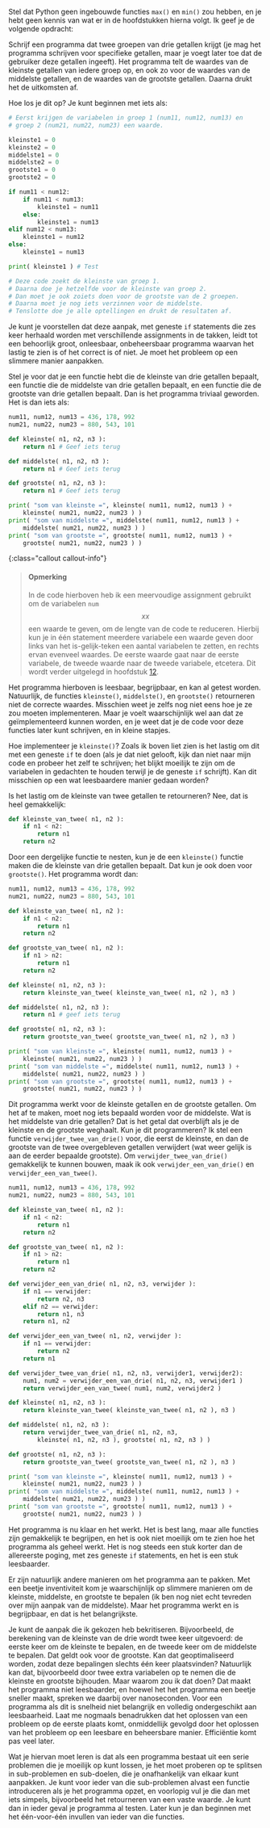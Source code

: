 Stel dat Python geen ingebouwde functies `max()` en `min()` zou hebben,
en je hebt geen kennis van wat er in de hoofdstukken hierna volgt. Ik
geef je de volgende opdracht:

Schrijf een programma dat twee groepen van drie getallen krijgt (je mag
het programma schrijven voor specifieke getallen, maar je voegt later
toe dat de gebruiker deze getallen ingeeft). Het programma telt de
waardes van de kleinste getallen van iedere groep op, en ook zo voor de
waardes van de middelste getallen, en de waardes van de grootste
getallen. Daarna drukt het de uitkomsten af.

Hoe los je dit op? Je kunt beginnen met iets als:

```python
# Eerst krijgen de variabelen in groep 1 (num11, num12, num13) en
# groep 2 (num21, num22, num23) een waarde.

kleinste1 = 0
kleinste2 = 0
middelste1 = 0
middelste2 = 0
grootste1 = 0
grootste2 = 0

if num11 < num12:
    if num11 < num13:
        kleinste1 = num11
    else:
        kleinste1 = num13
elif num12 < num13:
    kleinste1 = num12
else:
    kleinste1 = num13

print( kleinste1 ) # Test

# Deze code zoekt de kleinste van groep 1.
# Daarna doe je hetzelfde voor de kleinste van groep 2.
# Dan moet je ook zoiets doen voor de grootste van de 2 groepen.
# Daarna moet je nog iets verzinnen voor de middelste.
# Tenslotte doe je alle optellingen en drukt de resultaten af.
```

Je kunt je voorstellen dat deze aanpak, met geneste `if` statements die
zes keer herhaald worden met verschillende assignments in de takken,
leidt tot een behoorlijk groot, onleesbaar, onbeheersbaar programma
waarvan het lastig te zien is of het correct is of niet. Je moet het
probleem op een slimmere manier aanpakken.

Stel je voor dat je een functie hebt die de kleinste van drie getallen
bepaalt, een functie die de middelste van drie getallen bepaalt, en een
functie die de grootste van drie getallen bepaalt. Dan is het programma
triviaal geworden. Het is dan iets als:

```python
num11, num12, num13 = 436, 178, 992
num21, num22, num23 = 880, 543, 101

def kleinste( n1, n2, n3 ):
    return n1 # Geef iets terug

def middelste( n1, n2, n3 ):
    return n1 # Geef iets terug

def grootste( n1, n2, n3 ):
    return n1 # Geef iets terug

print( "som van kleinste =", kleinste( num11, num12, num13 ) + 
    kleinste( num21, num22, num23 ) )
print( "som van middelste =", middelste( num11, num12, num13 ) + 
    middelste( num21, num22, num23 ) )
print( "som van grootste =", grootste( num11, num12, num13 ) + 
    grootste( num21, num22, num23 ) )
```

{:class="callout callout-info"}
> #### Opmerking
> In de code hierboven heb ik een meervoudige assignment gebruikt om de variabelen `num`$$xx$$ een waarde te geven, om de lengte van de code te reduceren. Hierbij kun je in één statement meerdere variabele een waarde geven door links van het is-gelijk-teken een aantal variabelen te zetten, en rechts ervan evenveel waardes. De eerste waarde gaat naar de eerste variabele, de tweede waarde naar de tweede variabele, etcetera. Dit wordt verder uitgelegd in hoofdstuk <a href="#ch:tuples" data-reference-type="ref" data-reference="ch:tuples">12</a>.

Het programma hierboven is leesbaar, begrijpbaar, en kan al getest
worden. Natuurlijk, de functies `kleinste()`, `middelste()`, en
`grootste()` retourneren niet de correcte waardes. Misschien weet je
zelfs nog niet eens hoe je ze zou moeten implementeren. Maar je voelt
waarschijnlijk wel aan dat ze geïmplementeerd kunnen worden, en je weet
dat je de code voor deze functies later kunt schrijven, en in kleine
stapjes.

Hoe implementeer je `kleinste()`? Zoals ik boven liet zien is het lastig
om dit met een geneste `if` te doen (als je dat niet gelooft, kijk dan
niet naar mijn code en probeer het zelf te schrijven; het blijkt
moeilijk te zijn om de variabelen in gedachten te houden terwijl je de
geneste `if` schrijft). Kan dit misschien op een wat leesbaardere manier
gedaan worden?

Is het lastig om de kleinste van twee getallen te retourneren? Nee, dat
is heel gemakkelijk:

```python
def kleinste_van_twee( n1, n2 ):
    if n1 < n2:
        return n1
    return n2
```

Door een dergelijke functie te nesten, kun je de een `kleinste()`
functie maken die de kleinste van drie getallen bepaalt. Dat kun je ook
doen voor `grootste()`. Het programma wordt dan:

```python
num11, num12, num13 = 436, 178, 992
num21, num22, num23 = 880, 543, 101

def kleinste_van_twee( n1, n2 ):
    if n1 < n2:
        return n1
    return n2

def grootste_van_twee( n1, n2 ):
    if n1 > n2:
        return n1
    return n2

def kleinste( n1, n2, n3 ):
    return kleinste_van_twee( kleinste_van_twee( n1, n2 ), n3 )

def middelste( n1, n2, n3 ):
    return n1 # geef iets terug

def grootste( n1, n2, n3 ):
    return grootste_van_twee( grootste_van_twee( n1, n2 ), n3 )

print( "som van kleinste =", kleinste( num11, num12, num13 ) + 
    kleinste( num21, num22, num23 ) )
print( "som van middelste =", middelste( num11, num12, num13 ) + 
    middelste( num21, num22, num23 ) )
print( "som van grootste =", grootste( num11, num12, num13 ) + 
    grootste( num21, num22, num23 ) )
```

Dit programma werkt voor de kleinste getallen en de grootste getallen.
Om het af te maken, moet nog iets bepaald worden voor de middelste. Wat
is het middelste van drie getallen? Dat is het getal dat overblijft als
je de kleinste en de grootste weghaalt. Kun je dit programmeren? Ik stel
een functie `verwijder_twee_van_drie()` voor, die eerst de kleinste,
en dan de grootste van de twee overgebleven getallen verwijdert (wat
weer gelijk is aan de eerder bepaalde grootste). Om
`verwijder_twee_van_drie()` gemakkelijk te kunnen bouwen, maak ik ook
`verwijder_een_van_drie()` en `verwijder_een_van_twee()`.

```python
num11, num12, num13 = 436, 178, 992
num21, num22, num23 = 880, 543, 101

def kleinste_van_twee( n1, n2 ):
    if n1 < n2:
        return n1
    return n2

def grootste_van_twee( n1, n2 ):
    if n1 > n2:
        return n1
    return n2

def verwijder_een_van_drie( n1, n2, n3, verwijder ):
    if n1 == verwijder:
        return n2, n3
    elif n2 == verwijder:
        return n1, n3
    return n1, n2

def verwijder_een_van_twee( n1, n2, verwijder ):
    if n1 == verwijder:
        return n2
    return n1

def verwijder_twee_van_drie( n1, n2, n3, verwijder1, verwijder2):
    num1, num2 = verwijder_een_van_drie( n1, n2, n3, verwijder1 )
    return verwijder_een_van_twee( num1, num2, verwijder2 )

def kleinste( n1, n2, n3 ):
    return kleinste_van_twee( kleinste_van_twee( n1, n2 ), n3 )

def middelste( n1, n2, n3 ):
    return verwijder_twee_van_drie( n1, n2, n3, 
        kleinste( n1, n2, n3 ), grootste( n1, n2, n3 ) )

def grootste( n1, n2, n3 ):
    return grootste_van_twee( grootste_van_twee( n1, n2 ), n3 )

print( "som van kleinste =", kleinste( num11, num12, num13 ) + 
    kleinste( num21, num22, num23 ) )
print( "som van middelste =", middelste( num11, num12, num13 ) + 
    middelste( num21, num22, num23 ) )
print( "som van grootste =", grootste( num11, num12, num13 ) + 
    grootste( num21, num22, num23 ) )
```

Het programma is nu klaar en het werkt. Het is best lang, maar alle
functies zijn gemakkelijk te begrijpen, en het is ook niet moeilijk om
te zien hoe het programma als geheel werkt. Het is nog steeds een stuk
korter dan de allereerste poging, met zes geneste `if` statements, en
het is een stuk leesbaarder.

Er zijn natuurlijk andere manieren om het programma aan te pakken. Met
een beetje inventiviteit kom je waarschijnlijk op slimmere manieren om
de kleinste, middelste, en grootste te bepalen (ik ben nog niet echt
tevreden over mijn aanpak van de middelste). Maar het programma werkt en
is begrijpbaar, en dat is het belangrijkste.

Je kunt de aanpak die ik gekozen heb bekritiseren. Bijvoorbeeld, de
berekening van de kleinste van de drie wordt twee keer uitgevoerd: de
eerste keer om de kleinste te bepalen, en de tweede keer om de middelste
te bepalen. Dat geldt ook voor de grootste. Kan dat geoptimaliseerd
worden, zodat deze bepalingen slechts één keer plaatsvinden? Natuurlijk
kan dat, bijvoorbeeld door twee extra variabelen op te nemen die de
kleinste en grootste bijhouden. Maar waarom zou ik dat doen? Dat maakt
het programma niet leesbaarder, en hoewel het het programma een beetje
sneller maakt, spreken we daarbij over nanoseconden. Voor een programma
als dit is snelheid niet belangrijk en volledig ondergeschikt aan
leesbaarheid. Laat me nogmaals benadrukken dat het oplossen van een
probleem op de eerste plaats komt, onmiddellijk gevolgd door het
oplossen van het probleem op een leesbare en beheersbare manier.
Efficiëntie komt pas veel later.

Wat je hiervan moet leren is dat als een programma bestaat uit een serie
problemen die je moeilijk op kunt lossen, je het moet proberen op te
splitsen in sub-problemen en sub-doelen, die je onafhankelijk van elkaar
kunt aanpakken. Je kunt voor ieder van die sub-problemen alvast een
functie introduceren als je het programma opzet, en voorlopig vul je die
dan met iets simpels, bijvoorbeeld het retourneren van een vaste waarde.
Je kunt dan in ieder geval je programma al testen. Later kun je dan
beginnen met het één-voor-één invullen van ieder van die functies.
